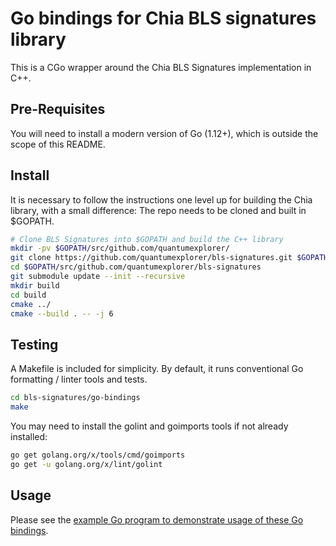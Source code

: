 # Go bindings for Chia BLS signatures library

This is a CGo wrapper around the Chia BLS Signatures implementation in C++.

## Pre-Requisites

You will need to install a modern version of Go (1.12+), which is outside the
scope of this README.

## Install

It is necessary to follow the instructions one level up for building the Chia
library, with a small difference: The repo needs to be cloned and built in
$GOPATH.

```sh
# Clone BLS Signatures into $GOPATH and build the C++ library
mkdir -pv $GOPATH/src/github.com/quantumexplorer/
git clone https://github.com/quantumexplorer/bls-signatures.git $GOPATH/src/github.com/quantumexplorer/bls-signatures
cd $GOPATH/src/github.com/quantumexplorer/bls-signatures
git submodule update --init --recursive
mkdir build
cd build
cmake ../
cmake --build . -- -j 6
```

## Testing

A Makefile is included for simplicity. By default, it runs conventional Go
formatting / linter tools and tests.

```sh
cd bls-signatures/go-bindings
make
```

You may need to install the golint and goimports tools if not already
installed:

```sh
go get golang.org/x/tools/cmd/goimports
go get -u golang.org/x/lint/golint
```

## Usage

Please see the [example Go program to demonstrate usage of these Go bindings](https://github.com/quantumexplorer/go-bls-signatures-example).
